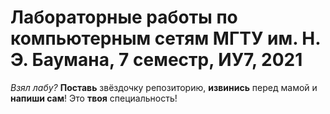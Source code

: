 # Лабораторные работы по компьютерным сетям МГТУ им. Н. Э. Баумана, 7 семестр, ИУ7, 2021
*Взял лабу?* **Поставь** звёздочку репозиторию, **извинись** перед мамой и **напиши сам**! Это **твоя** специальность!
